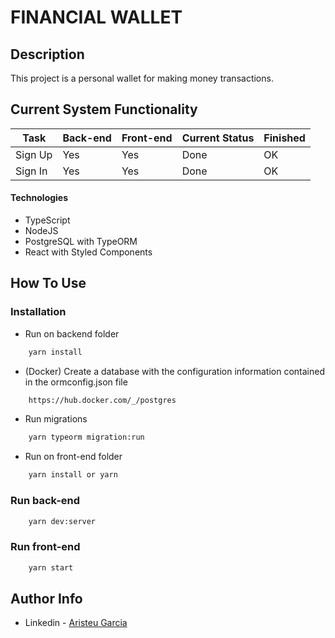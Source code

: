 # FINANCIAL WALLET

## Description

This project is a personal wallet for making money transactions.

## Current System Functionality


| Task           | Back-end | Front-end   | Current Status | Finished | 
|----------------|---------------|---------------|----------------|-----------|
| Sign Up | Yes  | Yes | Done | OK
| Sign In   | Yes  | Yes | Done | OK

#### Technologies

- TypeScript
- NodeJS
- PostgreSQL with TypeORM
- React with Styled Components


## How To Use

### Installation
- Run on backend folder

```html
    yarn install
```
- (Docker) Create a database with the configuration information contained in the ormconfig.json file
```html
    https://hub.docker.com/_/postgres
```
- Run migrations
```html
    yarn typeorm migration:run
```

- Run on front-end folder

```html
    yarn install or yarn
```


### Run back-end
```html
    yarn dev:server
```

### Run front-end
```html
    yarn start
```





## Author Info

- Linkedin - [Aristeu Garcia](https://www.linkedin.com/in/aristeu-garcia-7007a0202)
